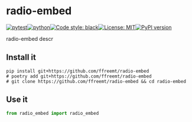 # radio-embed
[![pytest](https://github.com/ffreemt/radio-embed/actions/workflows/routine-tests.yml/badge.svg)](https://github.com/ffreemt/radio-embed/actions)[![python](https://img.shields.io/static/v1?label=python+&message=3.8%2B&color=blue)](https://www.python.org/downloads/)[![Code style: black](https://img.shields.io/badge/code%20style-black-000000.svg)](https://github.com/psf/black)[![License: MIT](https://img.shields.io/badge/License-MIT-yellow.svg)](https://opensource.org/licenses/MIT)[![PyPI version](https://badge.fury.io/py/radio_embed.svg)](https://badge.fury.io/py/radio_embed)

radio-embed descr

## Install it

```shell
pip install git+https://github.com/ffreemt/radio-embed
# poetry add git+https://github.com/ffreemt/radio-embed
# git clone https://github.com/ffreemt/radio-embed && cd radio-embed
```

## Use it
```python
from radio_embed import radio_embed

```

